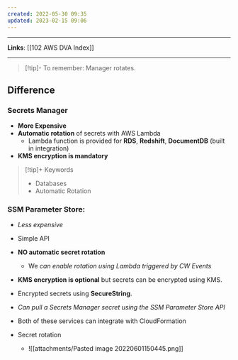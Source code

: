 ```yaml
---
created: 2022-05-30 09:35
updated: 2023-02-15 09:06
---
```

---
**Links**: [[102 AWS DVA Index]]

---
> [!tip]- To remember: Manager rotates.

## Difference
### Secrets Manager
- **More Expensive** 
- **Automatic rotation** of secrets with AWS Lambda
	- Lambda function is provided for **RDS**, **Redshift**, **DocumentDB** (built in integration)
- **KMS encryption is mandatory**

> [!tip]+ Keywords
> - Databases
> - Automatic Rotation

### SSM Parameter Store:
- *Less expensive*
- Simple API
- **NO automatic secret rotation** 
	- We *can enable rotation using Lambda triggered by CW Events*
- **KMS encryption is optional** but secrets can be encrypted using KMS.
- Encrypted secrets using **SecureString**.
- *Can pull a Secrets Manager secret using the SSM Parameter Store API*

- Both of these services can integrate with CloudFormation
- Secret rotation
	- ![[attachments/Pasted image 20220601150445.png]]
